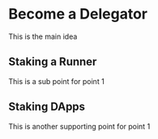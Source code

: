 # Become a Delegator

This is the main idea

## Staking a Runner

This is a sub point for point 1

## Staking DApps
This is another supporting point for point 1
